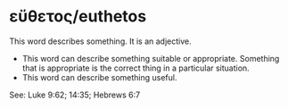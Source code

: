 # εὔθετος/euthetos
This word describes something. It is an adjective.

* This word can describe something suitable or appropriate. Something that is appropriate is the correct thing in a particular situation.
* This word can describe something useful.

See: Luke 9:62; 14:35; Hebrews 6:7
